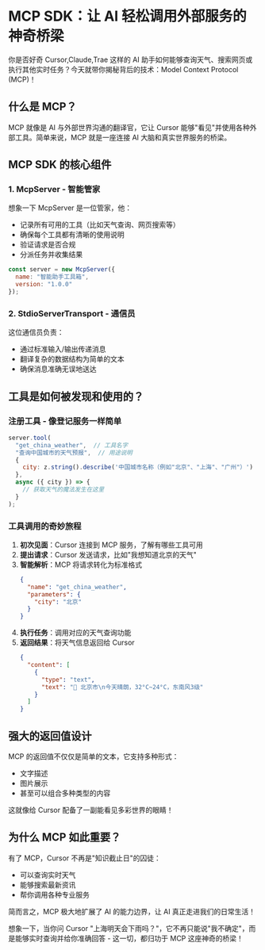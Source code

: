 # MCP SDK：让 AI 轻松调用外部服务的神奇桥梁

你是否好奇 Cursor,Claude,Trae 这样的 AI 助手如何能够查询天气、搜索网页或执行其他实时任务？今天就带你揭秘背后的技术：Model Context Protocol (MCP)！

## 什么是 MCP？

MCP 就像是 AI 与外部世界沟通的翻译官，它让 Cursor 能够"看见"并使用各种外部工具。简单来说，MCP 就是一座连接 AI 大脑和真实世界服务的桥梁。

## MCP SDK 的核心组件

### 1. McpServer - 智能管家

想象一下 McpServer 是一位管家，他：
- 记录所有可用的工具（比如天气查询、网页搜索等）
- 确保每个工具都有清晰的使用说明
- 验证请求是否合规
- 分派任务并收集结果

```javascript
const server = new McpServer({
  name: "智能助手工具箱",
  version: "1.0.0"
});
```

### 2. StdioServerTransport - 通信员

这位通信员负责：
- 通过标准输入/输出传递消息
- 翻译复杂的数据结构为简单的文本
- 确保消息准确无误地送达

## 工具是如何被发现和使用的？

### 注册工具 - 像登记服务一样简单

```javascript
server.tool(
  "get_china_weather",  // 工具名字
  "查询中国城市的天气预报",  // 用途说明
  {
    city: z.string().describe('中国城市名称（例如"北京"、"上海"、"广州"）')
  },
  async ({ city }) => {
    // 获取天气的魔法发生在这里
  }
);
```

### 工具调用的奇妙旅程

1. **初次见面**：Cursor 连接到 MCP 服务，了解有哪些工具可用
2. **提出请求**：Cursor 发送请求，比如"我想知道北京的天气"
3. **智能解析**：MCP 将请求转化为标准格式
   ```json
   {
     "name": "get_china_weather",
     "parameters": {
       "city": "北京"
     }
   }
   ```
4. **执行任务**：调用对应的天气查询功能
5. **返回结果**：将天气信息返回给 Cursor
   ```json
   {
     "content": [
       {
         "type": "text",
         "text": "📍 北京市\n今天晴朗，32°C~24°C，东南风3级"
       }
     ]
   }
   ```

## 强大的返回值设计

MCP 的返回值不仅仅是简单的文本，它支持多种形式：
- 文字描述
- 图片展示
- 甚至可以组合多种类型的内容

这就像给 Cursor 配备了一副能看见多彩世界的眼睛！

## 为什么 MCP 如此重要？

有了 MCP，Cursor 不再是"知识截止日"的囚徒：
- 可以查询实时天气
- 能够搜索最新资讯
- 帮你调用各种专业服务

简而言之，MCP 极大地扩展了 AI 的能力边界，让 AI 真正走进我们的日常生活！

想象一下，当你问 Cursor "上海明天会下雨吗？"，它不再只能说"我不确定"，而是能够实时查询并给你准确回答 - 这一切，都归功于 MCP 这座神奇的桥梁！
